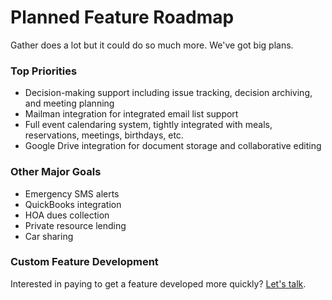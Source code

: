 # Planned Feature Roadmap

Gather does a lot but it could do so much more. We've got big plans.

### Top Priorities

* Decision-making support including issue tracking, decision archiving, and meeting planning
* Mailman integration for integrated email list support
* Full event calendaring system, tightly integrated with meals, reservations, meetings, birthdays, etc.
* Google Drive integration for document storage and collaborative editing

### Other Major Goals

* Emergency SMS alerts
* QuickBooks integration
* HOA dues collection
* Private resource lending
* Car sharing

### Custom Feature Development

Interested in paying to get a feature developed more quickly? [Let's talk](/contact).

